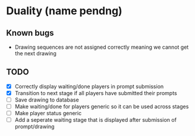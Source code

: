 # Duality (name pendng)

## Known bugs
- Drawing sequences are not assigned correctly meaning we cannot get the next drawing

## TODO
- [x] Correctly display waiting/done players in prompt submission
- [x] Transition to next stage if all players have submitted their prompts 
- [ ] Save drawing to database
- [ ] Make waiting/done for players generic so it can be used across stages
- [ ] Make player status generic
- [ ] Add a seperate waiting stage that is displayed after submission of prompt/drawing
